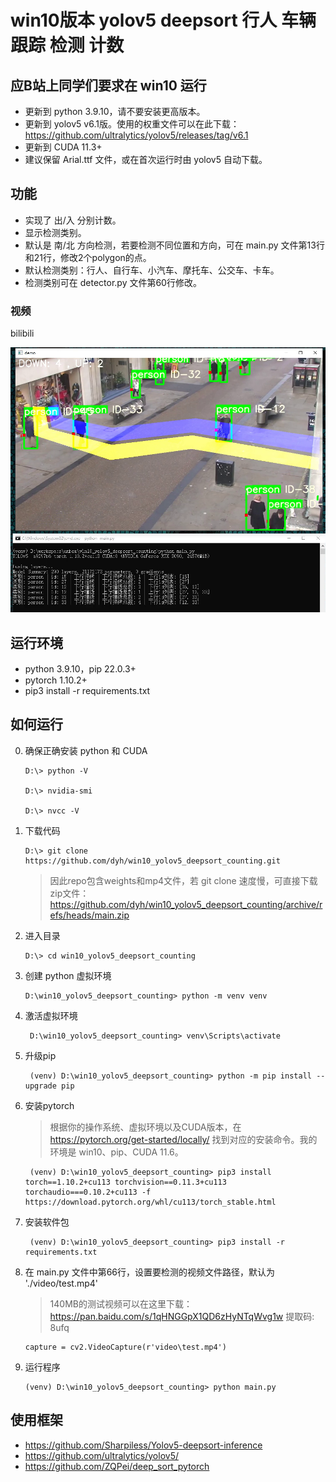 # win10版本 yolov5 deepsort 行人 车辆 跟踪 检测 计数

## 应B站上同学们要求在 win10 运行

- 更新到 python 3.9.10，请不要安装更高版本。
- 更新到 yolov5 v6.1版。使用的权重文件可以在此下载：https://github.com/ultralytics/yolov5/releases/tag/v6.1
- 更新到 CUDA 11.3+
- 建议保留 Arial.ttf 文件，或在首次运行时由 yolov5 自动下载。


## 功能
- 实现了 出/入 分别计数。
- 显示检测类别。
- 默认是 南/北 方向检测，若要检测不同位置和方向，可在 main.py 文件第13行和21行，修改2个polygon的点。
- 默认检测类别：行人、自行车、小汽车、摩托车、公交车、卡车。
- 检测类别可在 detector.py 文件第60行修改。


### 视频

bilibili

[![bilibili](https://raw.githubusercontent.com/dyh/win10_yolov5_deepsort_counting/main/cover.png)](https://www.bilibili.com/video/BV13Z4y1C7Dt/ "bilibili")


## 运行环境

- python 3.9.10，pip 22.0.3+
- pytorch 1.10.2+
- pip3 install -r requirements.txt


## 如何运行

0. 确保正确安装 python 和 CUDA

    ```
    D:\> python -V
   
    D:\> nvidia-smi
   
    D:\> nvcc -V
    ```

1. 下载代码

    ```
    D:\> git clone https://github.com/dyh/win10_yolov5_deepsort_counting.git
    ```
   
   > 因此repo包含weights和mp4文件，若 git clone 速度慢，可直接下载zip文件：https://github.com/dyh/win10_yolov5_deepsort_counting/archive/refs/heads/main.zip
   
2. 进入目录

    ```
    D:\> cd win10_yolov5_deepsort_counting
    ```

3. 创建 python 虚拟环境

    ```
    D:\win10_yolov5_deepsort_counting> python -m venv venv
    ```

4. 激活虚拟环境

    ```
     D:\win10_yolov5_deepsort_counting> venv\Scripts\activate
    ```
   
5. 升级pip

    ```
     (venv) D:\win10_yolov5_deepsort_counting> python -m pip install --upgrade pip
    ```

6. 安装pytorch
   
    > 根据你的操作系统、虚拟环境以及CUDA版本，在 https://pytorch.org/get-started/locally/ 找到对应的安装命令。我的环境是 win10、pip、CUDA 11.6。
   
    ```
     (venv) D:\win10_yolov5_deepsort_counting> pip3 install torch==1.10.2+cu113 torchvision==0.11.3+cu113 torchaudio===0.10.2+cu113 -f https://download.pytorch.org/whl/cu113/torch_stable.html
    ```
   
7. 安装软件包
   
    ```
     (venv) D:\win10_yolov5_deepsort_counting> pip3 install -r requirements.txt
    ```
   
8. 在 main.py 文件中第66行，设置要检测的视频文件路径，默认为 './video/test.mp4'
   
    > 140MB的测试视频可以在这里下载：https://pan.baidu.com/s/1qHNGGpX1QD6zHyNTqWvg1w 提取码: 8ufq 
   
    ```
    capture = cv2.VideoCapture(r'video\test.mp4')
    ```
   
9. 运行程序

    ```
    (venv) D:\win10_yolov5_deepsort_counting> python main.py
    ```


## 使用框架

- https://github.com/Sharpiless/Yolov5-deepsort-inference
- https://github.com/ultralytics/yolov5/
- https://github.com/ZQPei/deep_sort_pytorch
